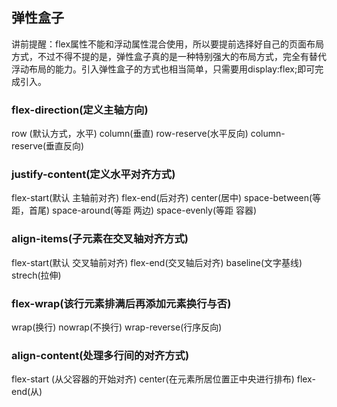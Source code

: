 ## 弹性盒子
讲前提醒：flex属性不能和浮动属性混合使用，所以要提前选择好自己的页面布局方式，不过不得不提的是，弹性盒子真的是一种特别强大的布局方式，完全有替代浮动布局的能力。引入弹性盒子的方式也相当简单，只需要用display:flex;即可完成引入。
### flex-direction(定义主轴方向)
row (默认方式，水平)
column(垂直)
row-reserve(水平反向)
column-reserve(垂直反向)
### justify-content(定义水平对齐方式)
flex-start(默认 主轴前对齐)
flex-end(后对齐)
center(居中)
space-between(等距，首尾)
space-around(等距 两边)
space-evenly(等距 容器)
### align-items(子元素在交叉轴对齐方式)
flex-start(默认 交叉轴前对齐)
flex-end(交叉轴后对齐)
baseline(文字基线)
strech(拉伸)
### flex-wrap(该行元素排满后再添加元素换行与否)
wrap(换行)
nowrap(不换行)
wrap-reverse(行序反向)
### align-content(处理多行间的对齐方式)
flex-start (从父容器的开始对齐)
center(在元素所居位置正中央进行排布)
flex-end(从)

<!--stackedit_data:
eyJoaXN0b3J5IjpbMTYzMTE2MjA0OCwtMTk1MDgyMTE4NF19
-->